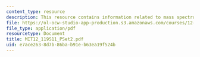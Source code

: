 ```yaml
---
content_type: resource
description: This resource contains information related to mass spectrometry.
file: https://ol-ocw-studio-app-production.s3.amazonaws.com/courses/12-119-analytical-techniques-for-studying-environmental-and-geologic-samples-spring-2011/e7ace2638d7b86bab91eb63ea19f524b_MIT12_119S11_PSet2.pdf
file_type: application/pdf
resourcetype: Document
title: MIT12_119S11_PSet2.pdf
uid: e7ace263-8d7b-86ba-b91e-b63ea19f524b
---
```

